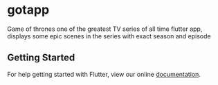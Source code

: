 # gotapp

Game of thrones one of the greatest TV series of all time flutter app, displays some epic scenes in the series with exact season and episode  

## Getting Started

For help getting started with Flutter, view our online
[documentation](https://flutter.io/).
